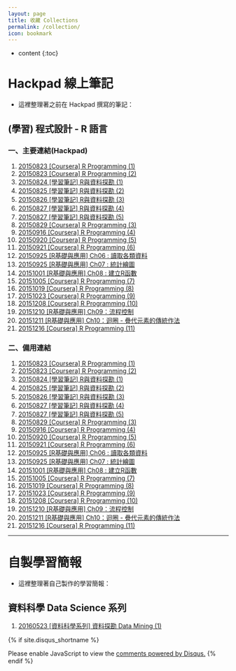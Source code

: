 ```yaml
---
layout: page
title: 收藏 Collections
permalink: /collection/
icon: bookmark
---
```


* content
{:toc}


# Hackpad 線上筆記
* 這裡整理著之前在 Hackpad 撰寫的筆記：


## (學習) 程式設計 - R 語言

### 一、主要連結(Hackpad)
1. [20150823 [Coursera] R Programming (1)](https://hackpad.com/20150823-Coursera-R-Programming-1-NM7k7ShG8ff)
2. [20150823 [Coursera] R Programming (2)](https://hackpad.com/20150823-Coursera-R-Programming-2-aGnnTv7LL7g)
3. [20150824 [學習筆記] R與資料探勘 (1)](https://hackpad.com/20150824-R-1-x2J0pTujKM2)
4. [20150825 [學習筆記] R與資料探勘 (2)](https://hackpad.com/20150825-R-2-FmoBkmodtiu)
5. [20150826 [學習筆記] R與資料探勘 (3)](https://hackpad.com/20150826-R-3-mLcnEtiDWQj)
6. [20150827 [學習筆記] R與資料探勘 (4)](https://hackpad.com/20150827-R-4-a561WgThBEE)
7. [20150827 [學習筆記] R與資料探勘 (5)](https://hackpad.com/20150827-R-5-GP2ogKXu39D)
8. [20150829 [Coursera] R Programming (3)](https://hackpad.com/20150829-Coursera-R-Programming-3-ETuVpfuklrK)
9. [20150916 [Coursera] R Programming (4)](https://hackpad.com/YJ04KRQOtbW)
10. [20150920 [Coursera] R Programming (5)](https://hackpad.com/pcGvoTedUP8)
11. [20150921 [Coursera] R Programming (6)](https://hackpad.com/20150921-Coursera-R-Programming-6-16zBLgpeSkC)
12. [20150925 [R基礎與應用] Ch06 : 讀取各類資料](https://hackpad.com/20150925-R-Ch06--S1UYpbfxL1W)
13. [20150925 [R基礎與應用] Ch07 : 統計繪圖](https://hackpad.com/20150925-R-Ch07--TRG6a7SzJ7a)
14. [20151001 [R基礎與應用] Ch08 : 建立R函數](https://hackpad.com/20151001-R-Ch08-R-wUqI6pGxCe3)
15. [20151005 [Coursera] R Programming (7)](https://hackpad.com/20151005-Coursera-R-Programming-7-xA1Y7MVDo4T)
16. [20151019 [Coursera] R Programming (8)](https://hackpad.com/20151019-Coursera-R-Programming-8-TAIfvcz3k58)
17. [20151023 [Coursera] R Programming (9)](https://hackpad.com/20151023-Coursera-R-Programming-9-OiHnphYXDT1)
18. [20151208 [Coursera] R Programming (10)](https://hackpad.com/20151208-Coursera-R-Programming-10-WgkpdGNoAYW)
19. [20151210 [R基礎與應用] Ch09：流程控制](https://hackpad.com/20151210-R-Ch09-Wh4u7xc2BJt#:h=%EF%BC%88%E4%B8%80%EF%BC%89if-%E5%92%8C-else)
20. [20151211 [R基礎與應用] Ch10：迴圈 - 疊代元素的傳統作法](https://hackpad.com/20151211-R-Ch10--mY7cl7qgymF)
21. [20151216 [Coursera] R Programming (11)](https://hackpad.com/20151216-Coursera-R-Programming-11-1yj3UwzvDtu)

### 二、備用連結
1. [20150823 [Coursera] R Programming (1)](/hackpad/R/20150823-Coursera-R-Programming-1.html)
2. [20150823 [Coursera] R Programming (2)](/hackpad/R/20150823-Coursera-R-Programming-2.html)
3. [20150824 [學習筆記] R與資料探勘 (1)](/hackpad/R/20150824-學習筆記-R與資料探勘-1.html)
4. [20150825 [學習筆記] R與資料探勘 (2)](/hackpad/R/20150825-學習筆記-R與資料探勘-2.html)
5. [20150826 [學習筆記] R與資料探勘 (3)](/hackpad/R/20150826-學習筆記-R與資料探勘-3.html)
6. [20150827 [學習筆記] R與資料探勘 (4)](/hackpad/R/20150827-學習筆記-R與資料探勘-4.html)
7. [20150827 [學習筆記] R與資料探勘 (5)](/hackpad/R/20150827-學習筆記-R與資料探勘-5.html)
8. [20150829 [Coursera] R Programming (3)](/hackpad/R/20150829-Coursera-R-Programming-3.html)
9. [20150916 [Coursera] R Programming (4)](/hackpad/R/20150916-Coursera-R-Programming-4.html)
10. [20150920 [Coursera] R Programming (5)](/hackpad/R/20150920-Coursera-R-Programming-5.html)
11. [20150921 [Coursera] R Programming (6)](/hackpad/R/20150921-Coursera-R-Programming-6.html)
12. [20150925 [R基礎與應用] Ch06 : 讀取各類資料](/hackpad/R/20150925-R基礎與應用-Ch06-讀取各類資料.html)
13. [20150925 [R基礎與應用] Ch07 : 統計繪圖](/hackpad/R/20150925-R基礎與應用-Ch07-統計繪圖.html)
14. [20151001 [R基礎與應用] Ch08 : 建立R函數](/hackpad/R/20151001-R基礎與應用-Ch08-建立R函數.html)
15. [20151005 [Coursera] R Programming (7)](/hackpad/R/20151005-Coursera-R-Programming-7.html)
16. [20151019 [Coursera] R Programming (8)](/hackpad/R/20151019-Coursera-R-Programming-8.html)
17. [20151023 [Coursera] R Programming (9)](/hackpad/R/20151023-Coursera-R-Programming-9.html)
18. [20151208 [Coursera] R Programming (10)](/hackpad/R/20151208-Coursera-R-Programming-10.html)
19. [20151210 [R基礎與應用] Ch09：流程控制](/hackpad/R/20151210-R基礎與應用-Ch09-流程控制.html)
20. [20151211 [R基礎與應用] Ch10：迴圈 - 疊代元素的傳統作法](/hackpad/R/20151211-R基礎與應用-Ch10-迴圈-疊代元素的傳統作法.html)
21. [20151216 [Coursera] R Programming (11)](/hackpad/R/20151216-Coursera-R-Programming-11.html)


---


# 自製學習簡報
* 這裡整理著自己製作的學習簡報：

## 資料科學 Data Science 系列
1. [20160523 [資料科學系列] 資料探勘 Data Mining (1)](/Data-Science/20160523-Data-Mining-1.html)





<!-- Comments -->

{% if site.disqus_shortname %}
<div id="disqus_thread"></div>
<script>
/**
* RECOMMENDED CONFIGURATION VARIABLES: EDIT AND UNCOMMENT THE SECTION BELOW TO INSERT DYNAMIC VALUES FROM YOUR PLATFORM OR CMS.
* LEARN WHY DEFINING THESE VARIABLES IS IMPORTANT: https://disqus.com/admin/universalcode/#configuration-variables
*/

var disqus_config = function () {
this.page.url = '{{ site.url }}{{ page.url }}'; // Replace PAGE_URL with your page's canonical URL variable
this.page.identifier = '{{ site.url }}{{ page.url }}'; // Replace PAGE_IDENTIFIER with your page's unique identifier variable
};

(function() { // DON'T EDIT BELOW THIS LINE
var d = document, s = d.createElement('script');

s.src = '//{{site.disqus_shortname}}.disqus.com/embed.js';

s.setAttribute('data-timestamp', +new Date());
(d.head || d.body).appendChild(s);
})();
</script>
<noscript>Please enable JavaScript to view the <a href="https://disqus.com/?ref_noscript" rel="nofollow">comments powered by Disqus.</a></noscript>
{% endif %}


<script>
/**
 * target _blank
 */
(function() {
    var aTags = document.querySelectorAll('.left a')
    for (var i = 0; i < aTags.length; i++) {
        aTags[i].setAttribute('target', '_blank')
    }
}());
</script>

